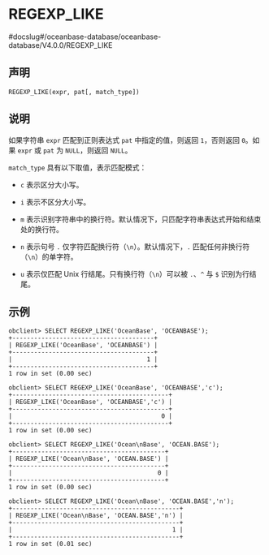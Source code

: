 REGEXP_LIKE 
================================
#docslug#/oceanbase-database/oceanbase-database/V4.0.0/REGEXP_LIKE


声明 
-----------------------

```unknow
REGEXP_LIKE(expr, pat[, match_type])
```



说明 
-----------------------

如果字符串 `expr` 匹配到正则表达式 `pat` 中指定的值，则返回 `1`，否则返回 `0`。如果 `expr` 或 `pat` 为 `NULL`，则返回 `NULL`。

`match_type` 具有以下取值，表示匹配模式：

* `c` 表示区分大小写。

  

* `i` 表示不区分大小写。

  

* `m` 表示识别字符串中的换行符。默认情况下，只匹配字符串表达式开始和结束处的换行符。

  

* `n` 表示句号 `.` 仅字符匹配换行符（`\n`）。默认情况下，`.` 匹配任何非换行符（`\n`）的单字符。

  

* `u` 表示仅匹配 Unix 行结尾。只有换行符（`\n`）可以被 `.`、`^` 与 `$` 识别为行结尾。

  




示例 
-----------------------

```unknow
obclient> SELECT REGEXP_LIKE('OceanBase', 'OCEANBASE');
+---------------------------------------+
| REGEXP_LIKE('OceanBase', 'OCEANBASE') |
+---------------------------------------+
|                                     1 |
+---------------------------------------+
1 row in set (0.00 sec)

obclient> SELECT REGEXP_LIKE('OceanBase', 'OCEANBASE','c');
+-------------------------------------------+
| REGEXP_LIKE('OceanBase', 'OCEANBASE','c') |
+-------------------------------------------+
|                                         0 |
+-------------------------------------------+
1 row in set (0.00 sec)

obclient> SELECT REGEXP_LIKE('Ocean\nBase', 'OCEAN.BASE');
+------------------------------------------+
| REGEXP_LIKE('Ocean\nBase', 'OCEAN.BASE') |
+------------------------------------------+
|                                        0 |
+------------------------------------------+
1 row in set (0.00 sec)

obclient> SELECT REGEXP_LIKE('Ocean\nBase', 'OCEAN.BASE','n');
+----------------------------------------------+
| REGEXP_LIKE('Ocean\nBase', 'OCEAN.BASE','n') |
+----------------------------------------------+
|                                            1 |
+----------------------------------------------+
1 row in set (0.01 sec)
```


